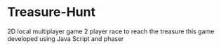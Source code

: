 # Treasure-Hunt
2D local multiplayer game 2 player race to reach the treasure this game developed using Java Script and phaser 
